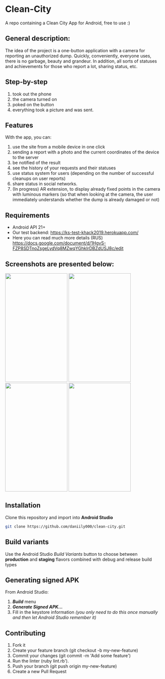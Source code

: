 # Clean-City
A repo containing a Clean City App for Android, free to use :)
## General description:
The idea of the project is a one-button application with a camera for reporting an unauthorized dump. 
Quickly, conveniently, everyone uses, there is no garbage, beauty and grandeur. In addition, all sorts of statuses and achievements for those who report a lot, sharing status, etc.

## Step-by-step
1. took out the phone
2. the camera turned on
3. poked on the button 
4. everything took a picture and was sent.

## Features
With the app, you can:
1. use the site from a mobile device in one click
2. sending a report with a photo and the current coordinates of the device to the server
3. be notified of the result
4. see the history of your requests and their statuses
5. use status system for users (depending on the number of successful cleanups on user reports)
6. share status in social networks.
7. (In progress) AR extension, to display already fixed points in the camera with luminous markers (so that when looking at the camera, the user immediately understands whether the dump is already damaged or not)

## Requirements
- Android API 21+
- Our test backend: https://ks-test-khack2019.herokuapp.com/
- Here you can read much more details (RUS) https://docs.google.com/document/d/1HgvS-FZP8SDTnoZsgeLydVq8MZwqYGhkIrDBZdUSJ8c/edit

## Screenshots are presented below:
<p>
<img src="https://i.imgur.com/UXzJs0C.jpg" width="200" height="350" />
<img src="https://i.imgur.com/UXzJs0C.jpg" width="200" height="350" />
<img src="https://i.imgur.com/UXzJs0C.jpg" width="200" height="350" />
<img src="https://i.imgur.com/UXzJs0C.jpg" width="200" height="350" />
</p>

## Installation
Clone this repository and import into **Android Studio**
```bash
git clone https://github.com/daniily000/clean-city.git
```
## Build variants
Use the Android Studio *Build Variants* button to choose between **production** and **staging** flavors combined with debug and release build types

## Generating signed APK
From Android Studio:
1. ***Build*** menu
2. ***Generate Signed APK...***
3. Fill in the keystore information *(you only need to do this once manually and then let Android Studio remember it)*

## Contributing
1. Fork it
2. Create your feature branch (git checkout -b my-new-feature)
3. Commit your changes (git commit -m 'Add some feature')
4. Run the linter (ruby lint.rb').
5. Push your branch (git push origin my-new-feature)
6. Create a new Pull Request
